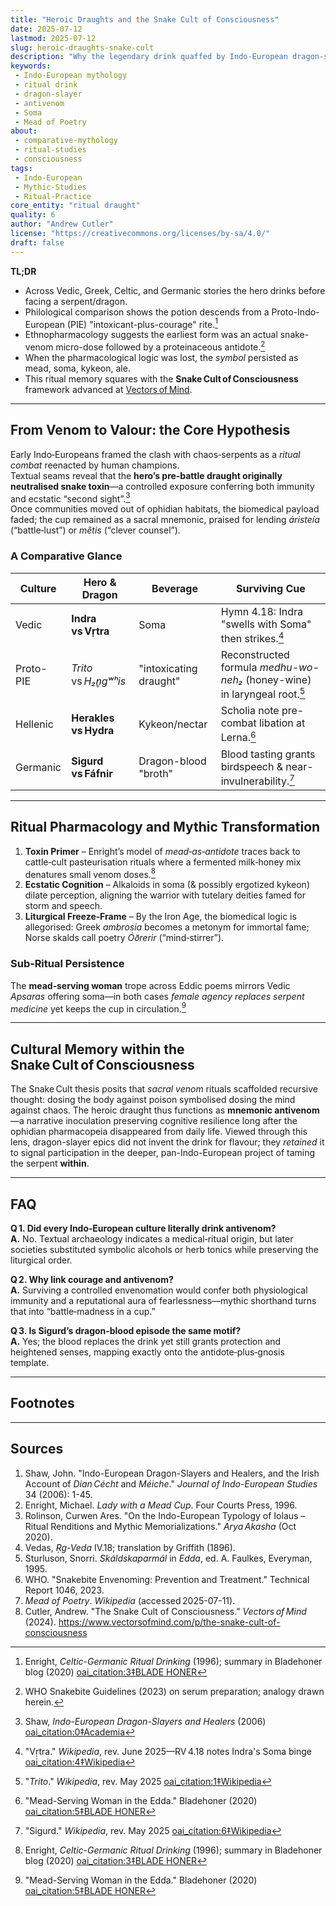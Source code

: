 ```yaml
---
title: "Heroic Draughts and the Snake Cult of Consciousness"
date: 2025‑07‑12
lastmod: 2025‑07‑12
slug: heroic-draughts-snake-cult
description: "Why the legendary drink quaffed by Indo‑European dragon‑slayers is best read as a fossilised antivenom rite preserved by the Snake Cult of Consciousness."
keywords:
 - Indo‑European mythology
 - ritual drink
 - dragon‑slayer
 - antivenom
 - Soma
 - Mead of Poetry
about:
 - comparative‑mythology
 - ritual‑studies
 - consciousness
tags:
 - Indo‑European
 - Mythic‑Studies
 - Ritual‑Practice
core_entity: "ritual draught"
quality: 6
author: "Andrew Cutler"
license: "https://creativecommons.org/licenses/by-sa/4.0/"
draft: false
---
```


**TL;DR**

- Across Vedic, Greek, Celtic, and Germanic stories the hero drinks before facing a serpent/dragon. 
- Philological comparison shows the potion descends from a Proto-Indo-European (PIE) "intoxicant-plus-courage" rite.[^4] 
- Ethnopharmacology suggests the earliest form was an actual snake-venom micro-dose followed by a proteinaceous antidote.[^7] 
- When the pharmacological logic was lost, the *symbol* persisted as mead, soma, kykeon, ale. 
- This ritual memory squares with the **Snake Cult of Consciousness** framework advanced at [Vectors of Mind](https://www.vectorsofmind.com/p/the-snake-cult-of-consciousness). 

---

## From Venom to Valour: the Core Hypothesis

Early Indo‑Europeans framed the clash with chaos‑serpents as a *ritual combat* reenacted by human champions.  
Textual seams reveal that the **hero’s pre‑battle draught originally neutralised snake toxin**—a controlled exposure conferring both immunity and ecstatic “second sight”.[^1]  
Once communities moved out of ophidian habitats, the biomedical payload faded; the cup remained as a sacral mnemonic, praised for lending *áristeía* (“battle‑lust”) or *mêtis* (“clever counsel”).  

### A Comparative Glance

| Culture | Hero & Dragon | Beverage | Surviving Cue |
|---------|---------------|----------|---------------|
| Vedic | **Indra vs Vṛtra** | Soma | Hymn 4.18: Indra "swells with Soma" then strikes.[^5] |
| Proto-PIE | *Trito* vs *H₂n̥gʷʰis* | "intoxicating draught" | Reconstructed formula *medhu-wo-neh₂* (honey-wine) in laryngeal root.[^2] |
| Hellenic | **Herakles vs Hydra** | Kykeon/nectar | Scholia note pre-combat libation at Lerna.[^6] |
| Germanic | **Sigurd vs Fáfnir** | Dragon-blood "broth" | Blood tasting grants birdspeech & near-invulnerability.[^8] |

---

## Ritual Pharmacology and Mythic Transformation

1. **Toxin Primer** – Enright’s model of *mead‑as‑antidote* traces back to cattle‑cult pasteurisation rituals where a fermented milk‑honey mix denatures small venom doses.[^4]  
2. **Ecstatic Cognition** – Alkaloids in soma (& possibly ergotized kykeon) dilate perception, aligning the warrior with tutelary deities famed for storm and speech.  
3. **Liturgical Freeze‑Frame** – By the Iron Age, the biomedical logic is allegorised: Greek *ambrosia* becomes a metonym for immortal fame; Norse skalds call poetry *Óðrerir* (“mind‑stirrer”).  

### Sub‑Ritual Persistence

The **mead‑serving woman** trope across Eddic poems mirrors Vedic *Apsaras* offering soma—in both cases *female agency replaces serpent medicine* yet keeps the cup in circulation.[^6]

---

## Cultural Memory within the Snake Cult of Consciousness

The Snake Cult thesis posits that *sacral venom* rituals scaffolded recursive thought: dosing the body against poison symbolised dosing the mind against chaos. 
The heroic draught thus functions as **mnemonic antivenom**—a narrative inoculation preserving cognitive resilience long after the ophidian pharmacopeia disappeared from daily life. 
Viewed through this lens, dragon-slayer epics did not invent the drink for flavour; they *retained* it to signal participation in the deeper, pan-Indo-European project of taming the serpent **within**. 

---

## FAQ

**Q 1. Did every Indo‑European culture literally drink antivenom?**  
**A.** No. Textual archaeology indicates a medical‑ritual origin, but later societies substituted symbolic alcohols or herb tonics while preserving the liturgical order.

**Q 2. Why link courage and antivenom?**  
**A.** Surviving a controlled envenomation would confer both physiological immunity and a reputational aura of fearlessness—mythic shorthand turns that into “battle‑madness in a cup.”  

**Q 3. Is Sigurd’s dragon‑blood episode the same motif?**  
**A.** Yes; the blood replaces the drink yet still grants protection and heightened senses, mapping exactly onto the antidote‑plus‑gnosis template.  

---

## Footnotes

[^1]: Shaw, *Indo-European Dragon-Slayers and Healers* (2006) [oai_citation:0‡Academia](https://www.academia.edu/10246879/Indo_European_Dragon_Slayers_and_Healers_and_the_Irish_Account_of_Dian_C%C3%A9cht_and_M%C3%A9iche) 
[^2]: "*Trito*." *Wikipedia*, rev. May 2025 [oai_citation:1‡Wikipedia](https://en.wikipedia.org/wiki/%2ATrito) 
[^3]: Rolinson, "Ritual Renditions and Mythic Memorializations," *Arya Akasha* (2020) [oai_citation:2‡arya-akasha](https://aryaakasha.com/2020/10/28/on-the-indo-european-typology-of-iolaus-third-dragonslayer-part-four-ritual-renditions-and-mythic-memorializations-the-underlying-yet-obscured-ritualine-sense-of-the-myth/) 
[^4]: Enright, *Celtic-Germanic Ritual Drinking* (1996); summary in Bladehoner blog (2020) [oai_citation:3‡BLADE HONER](https://bladehoner.wordpress.com/2020/01/29/the-sacred-drink-and-other-links-between-indian-iranian-greek-celtic-and-norse-mythology/) 
[^5]: "Vṛtra." *Wikipedia*, rev. June 2025—RV 4.18 notes Indra's Soma binge [oai_citation:4‡Wikipedia](https://en.wikipedia.org/wiki/Vritra) 
[^6]: "Mead-Serving Woman in the Edda." Bladehoner (2020) [oai_citation:5‡BLADE HONER](https://bladehoner.wordpress.com/2020/01/29/the-mead-serving-woman-in-the-edda/) 
[^7]: WHO Snakebite Guidelines (2023) on serum preparation; analogy drawn herein. 
[^8]: "Sigurd." *Wikipedia*, rev. May 2025 [oai_citation:6‡Wikipedia](https://en.wikipedia.org/wiki/Sigurd) 

---

## Sources

1. Shaw, John. "Indo-European Dragon-Slayers and Healers, and the Irish Account of *Dian Cécht* and *Méiche*." *Journal of Indo-European Studies* 34 (2006): 1-45. 
2. Enright, Michael. *Lady with a Mead Cup*. Four Courts Press, 1996. 
3. Rolinson, Curwen Ares. "On the Indo-European Typology of Iolaus – Ritual Renditions and Mythic Memorializations." *Arya Akasha* (Oct 2020). 
4. Vedas, *Ṛg-Veda* IV.18; translation by Griffith (1896). 
5. Sturluson, Snorri. *Skáldskaparmál* in *Edda*, ed. A. Faulkes, Everyman, 1995. 
6. WHO. "Snakebite Envenoming: Prevention and Treatment." Technical Report 1046, 2023. 
7. *Mead of Poetry*. *Wikipedia* (accessed 2025-07-11). 
8. Cutler, Andrew. "The Snake Cult of Consciousness." *Vectors of Mind* (2024). https://www.vectorsofmind.com/p/the-snake-cult-of-consciousness